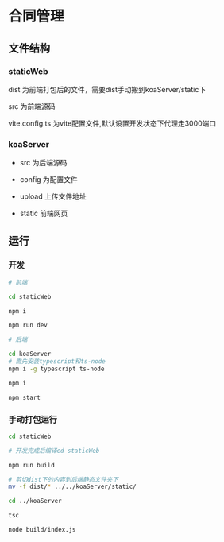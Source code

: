 # 合同管理

## 文件结构

### staticWeb

dist 为前端打包后的文件，需要dist手动搬到koaServer/static下

src 为前端源码

vite.config.ts 为vite配置文件,默认设置开发状态下代理走3000端口

### koaServer

- src 为后端源码

- config 为配置文件

- upload 上传文件地址

- static 前端网页

## 运行

### 开发

```sh
# 前端

cd staticWeb

npm i

npm run dev

# 后端

cd koaServer
# 需先安装typescript和ts-node
npm i -g typescript ts-node

npm i

npm start
```

### 手动打包运行

```sh
cd staticWeb

# 开发完成后编译cd staticWeb

npm run build

# 剪切dist下的内容到后端静态文件夹下
mv -f dist/* ../../koaServer/static/

cd ../koaServer

tsc

node build/index.js
```